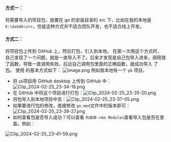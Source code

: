 #### 方式一：
将需要导入的项目包，放置在 go 的安装目录的 src 下，比如在我的本地是 `E:\GoSdk\src`，但是这种方式并不适合团队开发，也不适合线上开发。
#### 方式二：
将项目包上传到 GitHub 上，然后打包，引入到本地。
在第一次用这个方式时，自己发现了一个问题，就是一直导入不了。后来才发现是自己包导入进来，调用错了函数，导致一直调用失败。后边自己调用包里面的正确函数，就成功导入 了包。
使用 的基本方式如下：
![image.png](https://cdn.nlark.com/yuque/0/2024/svg/38962723/1708875127857-e4f9a2c8-fe14-4c51-9946-366b5dc1d7ea.svg#clientId=uebd08df5-73f1-4&from=paste&id=u6792ebbd&originHeight=52&originWidth=739&originalType=url&ratio=2&rotation=0&showTitle=false&size=6653&status=done&style=none&taskId=ua137e59e-047d-4a36-b91a-4cbe76a6b09&title=)
例如我本地有一个 `pb` 项目。

- 将 `pb`项目用 GitHub desktop 上传到 GitHub 中：![Clip_2024-02-25_23-34-16.png](https://cdn.nlark.com/yuque/0/2024/png/38962723/1708875266741-8d1d9c6e-1a71-455d-9006-855e47104510.png#averageHue=%23e0fbe8&clientId=uebd08df5-73f1-4&from=paste&height=899&id=ua9a5a6a4&originHeight=1798&originWidth=2880&originalType=binary&ratio=2&rotation=0&showTitle=false&size=677095&status=done&style=none&taskId=u9d3f7052-bef5-4830-870d-9eb543e221b&title=&width=1440)
- 在 GitHub 中将这个项目进行打包：![Clip_2024-02-25_23-35-20.png](https://cdn.nlark.com/yuque/0/2024/png/38962723/1708875325840-0f0e06c7-b05d-43fe-b9a7-e7589826861a.png#averageHue=%23fefefe&clientId=uebd08df5-73f1-4&from=paste&height=778&id=ue8b8ac9d&originHeight=1556&originWidth=2880&originalType=binary&ratio=2&rotation=0&showTitle=false&size=256084&status=done&style=none&taskId=u984626e3-0f35-4bfa-aed6-bdf90eb3b6d&title=&width=1440)
- 将包导入到本地项目中去：![Clip_2024-02-25_23-37-05.png](https://cdn.nlark.com/yuque/0/2024/png/38962723/1708875429402-c2b30b2f-f89c-4a20-8b0b-3e0584a5fbe3.png#averageHue=%23eae0bf&clientId=uebd08df5-73f1-4&from=paste&height=899&id=ubf4c3be3&originHeight=1798&originWidth=2880&originalType=binary&ratio=2&rotation=0&showTitle=false&size=586671&status=done&style=none&taskId=u7aed1ea4-d2e0-425d-a6de-b62ae3819bb&title=&width=1440)
- 如果要进行包的修改，直接修改 `go.mod`文件中的版本即可：![Clip_2024-02-25_23-39-27.png](https://cdn.nlark.com/yuque/0/2024/png/38962723/1708875572005-9e26a132-3280-4379-aa84-555d7cb31bb6.png#averageHue=%23e8e6bf&clientId=uebd08df5-73f1-4&from=paste&height=899&id=u2c538be5&originHeight=1798&originWidth=2880&originalType=binary&ratio=2&rotation=0&showTitle=false&size=714872&status=done&style=none&taskId=u65624a43-6217-4ce5-aa50-48e8b92ab12&title=&width=1440)
- 如何查看包是否导入成功？可以查看 ` 外部库->Go Modules `查看导入包是否在里面。例如：

![Clip_2024-02-25_23-41-59.png](https://hruoxuan.oss-cn-shenzhen.aliyuncs.com/1708875724136-53fccbbd-339d-4278-977f-23ba1b3999ac.png)
